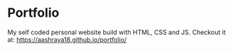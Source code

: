 # Portfolio
My self coded personal website build with HTML, CSS and JS.
Checkout it at: https://aashraya18.github.io/portfolio/
